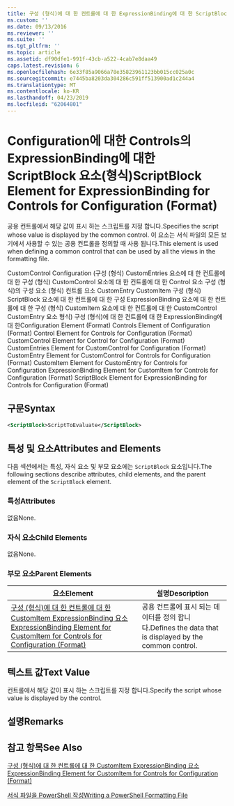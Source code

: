 ```yaml
---
title: 구성 (형식)에 대 한 컨트롤에 대 한 ExpressionBinding에 대 한 ScriptBlock 요소 | Microsoft Docs
ms.custom: ''
ms.date: 09/13/2016
ms.reviewer: ''
ms.suite: ''
ms.tgt_pltfrm: ''
ms.topic: article
ms.assetid: df90dfe1-991f-43cb-a522-4cab7e8daa49
caps.latest.revision: 6
ms.openlocfilehash: 6e33f85a9066a78e35823961123bb015cc025a0c
ms.sourcegitcommit: e7445ba8203da304286c591ff513900ad1c244a4
ms.translationtype: MT
ms.contentlocale: ko-KR
ms.lasthandoff: 04/23/2019
ms.locfileid: "62064801"
---
```

# <a name="scriptblock-element-for-expressionbinding-for-controls-for-configuration-format"></a><span data-ttu-id="cfe7f-102">Configuration에 대한 Controls의 ExpressionBinding에 대한 ScriptBlock 요소(형식)</span><span class="sxs-lookup"><span data-stu-id="cfe7f-102">ScriptBlock Element for ExpressionBinding for Controls for Configuration (Format)</span></span>

<span data-ttu-id="cfe7f-103">공용 컨트롤에서 해당 값이 표시 하는 스크립트를 지정 합니다.</span><span class="sxs-lookup"><span data-stu-id="cfe7f-103">Specifies the script whose value is displayed by the common control.</span></span> <span data-ttu-id="cfe7f-104">이 요소는 서식 파일의 모든 보기에서 사용할 수 있는 공용 컨트롤을 정의할 때 사용 됩니다.</span><span class="sxs-lookup"><span data-stu-id="cfe7f-104">This element is used when defining a common control that can be used by all the views in the formatting file.</span></span>

<span data-ttu-id="cfe7f-105">CustomControl Configuration (구성 (형식) CustomEntries 요소에 대 한 컨트롤에 대 한 구성 (형식) CustomControl 요소에 대 한 컨트롤에 대 한 Control 요소 구성 (형식)의 구성 요소 (형식) 컨트롤 요소 CustomEntry CustomItem 구성 (형식) ScriptBlock 요소에 대 한 컨트롤에 대 한 구성 ExpressionBinding 요소에 대 한 컨트롤에 대 한 구성 (형식) CustomItem 요소에 대 한 컨트롤에 대 한 CustomControl CustomEntry 요소 형식) 구성 (형식)에 대 한 컨트롤에 대 한 ExpressionBinding에 대 한</span><span class="sxs-lookup"><span data-stu-id="cfe7f-105">Configuration Element (Format) Controls Element of Configuration (Format) Control Element for Controls for Configuration (Format) CustomControl Element for Control for Configuration (Format) CustomEntries Element for CustomControl for Configuration (Format) CustomEntry Element for CustomControl for Controls for Configuration (Format) CustomItem Element for CustomEntry for Controls for Configuration ExpressionBinding Element for CustomItem for Controls for Configuration (Format) ScriptBlock Element for ExpressionBinding for Controls for Configuration (Format)</span></span>

## <a name="syntax"></a><span data-ttu-id="cfe7f-106">구문</span><span class="sxs-lookup"><span data-stu-id="cfe7f-106">Syntax</span></span>

```xml
<ScriptBlock>ScriptToEvaluate</ScriptBlock>
```

## <a name="attributes-and-elements"></a><span data-ttu-id="cfe7f-107">특성 및 요소</span><span class="sxs-lookup"><span data-stu-id="cfe7f-107">Attributes and Elements</span></span>

<span data-ttu-id="cfe7f-108">다음 섹션에서는 특성, 자식 요소 및 부모 요소에는 `ScriptBlock` 요소입니다.</span><span class="sxs-lookup"><span data-stu-id="cfe7f-108">The following sections describe attributes, child elements, and the parent element of the `ScriptBlock` element.</span></span>

### <a name="attributes"></a><span data-ttu-id="cfe7f-109">특성</span><span class="sxs-lookup"><span data-stu-id="cfe7f-109">Attributes</span></span>

<span data-ttu-id="cfe7f-110">없음</span><span class="sxs-lookup"><span data-stu-id="cfe7f-110">None.</span></span>

### <a name="child-elements"></a><span data-ttu-id="cfe7f-111">자식 요소</span><span class="sxs-lookup"><span data-stu-id="cfe7f-111">Child Elements</span></span>

<span data-ttu-id="cfe7f-112">없음</span><span class="sxs-lookup"><span data-stu-id="cfe7f-112">None.</span></span>

### <a name="parent-elements"></a><span data-ttu-id="cfe7f-113">부모 요소</span><span class="sxs-lookup"><span data-stu-id="cfe7f-113">Parent Elements</span></span>

|<span data-ttu-id="cfe7f-114">요소</span><span class="sxs-lookup"><span data-stu-id="cfe7f-114">Element</span></span>|<span data-ttu-id="cfe7f-115">설명</span><span class="sxs-lookup"><span data-stu-id="cfe7f-115">Description</span></span>|
|-------------|-----------------|
|[<span data-ttu-id="cfe7f-116">구성 (형식)에 대 한 컨트롤에 대 한 CustomItem ExpressionBinding 요소</span><span class="sxs-lookup"><span data-stu-id="cfe7f-116">ExpressionBinding Element for CustomItem for Controls for Configuration (Format)</span></span>](./expressionbinding-element-for-customitem-for-controls-for-configuration-format.md)|<span data-ttu-id="cfe7f-117">공용 컨트롤에 표시 되는 데이터를 정의 합니다.</span><span class="sxs-lookup"><span data-stu-id="cfe7f-117">Defines the data that is displayed by the common control.</span></span>|

## <a name="text-value"></a><span data-ttu-id="cfe7f-118">텍스트 값</span><span class="sxs-lookup"><span data-stu-id="cfe7f-118">Text Value</span></span>

<span data-ttu-id="cfe7f-119">컨트롤에서 해당 값이 표시 하는 스크립트를 지정 합니다.</span><span class="sxs-lookup"><span data-stu-id="cfe7f-119">Specify the script whose value is displayed by the control.</span></span>

## <a name="remarks"></a><span data-ttu-id="cfe7f-120">설명</span><span class="sxs-lookup"><span data-stu-id="cfe7f-120">Remarks</span></span>

## <a name="see-also"></a><span data-ttu-id="cfe7f-121">참고 항목</span><span class="sxs-lookup"><span data-stu-id="cfe7f-121">See Also</span></span>

[<span data-ttu-id="cfe7f-122">구성 (형식)에 대 한 컨트롤에 대 한 CustomItem ExpressionBinding 요소</span><span class="sxs-lookup"><span data-stu-id="cfe7f-122">ExpressionBinding Element for CustomItem for Controls for Configuration (Format)</span></span>](./expressionbinding-element-for-customitem-for-controls-for-configuration-format.md)

[<span data-ttu-id="cfe7f-123">서식 파일을 PowerShell 작성</span><span class="sxs-lookup"><span data-stu-id="cfe7f-123">Writing a PowerShell Formatting File</span></span>](./writing-a-powershell-formatting-file.md)
